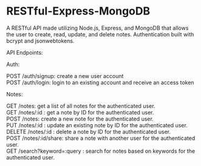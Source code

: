 # RESTful-Express-MongoDB

A RESTful API made utilizing Node.js, Express, and MongoDB that allows the user to create, read, update, and delete notes. Authentication built with bcrypt and jsonwebtokens.

API Endpoints:

Auth:

POST /auth/signup: create a new user account  
POST /auth/login: login to an existing account and receive an access token  

Notes:

GET /notes: get a list of all notes for the authenticated user.  
GET /notes/:id : get a note by ID for the authenticated user.  
POST /notes: create a new note for the authenticated user.  
PUT /notes/:id : update an existing note by ID for the authenticated user.  
DELETE /notes/:id : delete a note by ID for the authenticated user.  
POST /notes/:id/share: share a note with another user for the authenticated user.  
GET /search?keyword=:query : search for notes based on keywords for the authenticated user.  
